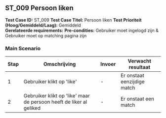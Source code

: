 ## ST_009 Persoon liken
**Test Case ID:** ST_009
**Test Case Titel:** Persoon liken
**Test Prioriteit (Hoog/Gemiddeld/Laag):** Gemiddeld  
**Gerelateerde requirements:**
**Pre-condities:** Gebruiker moet ingelogd zijn & Gebruiker moet op matching pagina zijn

### Main Scenario
| Stap | Omschrijving | Invoer |  Verwacht resultaat |
|-|-|-|-|
| 1 | Gebruiker klikt op 'like' | - | Er onstaat eenzijdige match |
| 2 | Gebruiker klikt op 'like' maar de persoon heeft de liker al geliked | -| Er onstaat een match |